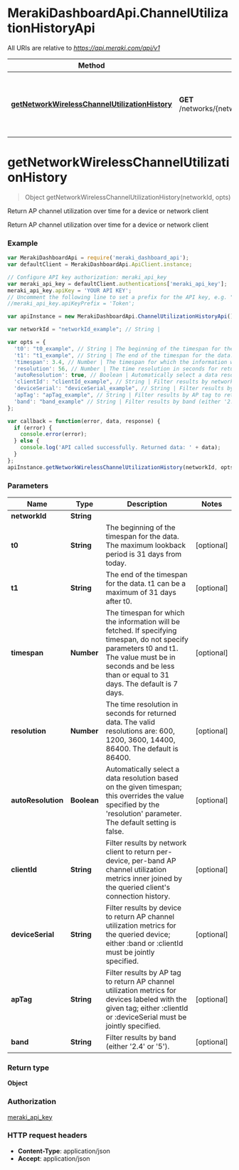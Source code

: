 # MerakiDashboardApi.ChannelUtilizationHistoryApi

All URIs are relative to *https://api.meraki.com/api/v1*

Method | HTTP request | Description
------------- | ------------- | -------------
[**getNetworkWirelessChannelUtilizationHistory**](ChannelUtilizationHistoryApi.md#getNetworkWirelessChannelUtilizationHistory) | **GET** /networks/{networkId}/wireless/channelUtilizationHistory | Return AP channel utilization over time for a device or network client


<a name="getNetworkWirelessChannelUtilizationHistory"></a>
# **getNetworkWirelessChannelUtilizationHistory**
> Object getNetworkWirelessChannelUtilizationHistory(networkId, opts)

Return AP channel utilization over time for a device or network client

Return AP channel utilization over time for a device or network client

### Example
```javascript
var MerakiDashboardApi = require('meraki_dashboard_api');
var defaultClient = MerakiDashboardApi.ApiClient.instance;

// Configure API key authorization: meraki_api_key
var meraki_api_key = defaultClient.authentications['meraki_api_key'];
meraki_api_key.apiKey = 'YOUR API KEY';
// Uncomment the following line to set a prefix for the API key, e.g. "Token" (defaults to null)
//meraki_api_key.apiKeyPrefix = 'Token';

var apiInstance = new MerakiDashboardApi.ChannelUtilizationHistoryApi();

var networkId = "networkId_example"; // String | 

var opts = { 
  't0': "t0_example", // String | The beginning of the timespan for the data. The maximum lookback period is 31 days from today.
  't1': "t1_example", // String | The end of the timespan for the data. t1 can be a maximum of 31 days after t0.
  'timespan': 3.4, // Number | The timespan for which the information will be fetched. If specifying timespan, do not specify parameters t0 and t1. The value must be in seconds and be less than or equal to 31 days. The default is 7 days.
  'resolution': 56, // Number | The time resolution in seconds for returned data. The valid resolutions are: 600, 1200, 3600, 14400, 86400. The default is 86400.
  'autoResolution': true, // Boolean | Automatically select a data resolution based on the given timespan; this overrides the value specified by the 'resolution' parameter. The default setting is false.
  'clientId': "clientId_example", // String | Filter results by network client to return per-device, per-band AP channel utilization metrics inner joined by the queried client's connection history.
  'deviceSerial': "deviceSerial_example", // String | Filter results by device to return AP channel utilization metrics for the queried device; either :band or :clientId must be jointly specified.
  'apTag': "apTag_example", // String | Filter results by AP tag to return AP channel utilization metrics for devices labeled with the given tag; either :clientId or :deviceSerial must be jointly specified.
  'band': "band_example" // String | Filter results by band (either '2.4' or '5').
};

var callback = function(error, data, response) {
  if (error) {
    console.error(error);
  } else {
    console.log('API called successfully. Returned data: ' + data);
  }
};
apiInstance.getNetworkWirelessChannelUtilizationHistory(networkId, opts, callback);
```

### Parameters

Name | Type | Description  | Notes
------------- | ------------- | ------------- | -------------
 **networkId** | **String**|  | 
 **t0** | **String**| The beginning of the timespan for the data. The maximum lookback period is 31 days from today. | [optional] 
 **t1** | **String**| The end of the timespan for the data. t1 can be a maximum of 31 days after t0. | [optional] 
 **timespan** | **Number**| The timespan for which the information will be fetched. If specifying timespan, do not specify parameters t0 and t1. The value must be in seconds and be less than or equal to 31 days. The default is 7 days. | [optional] 
 **resolution** | **Number**| The time resolution in seconds for returned data. The valid resolutions are: 600, 1200, 3600, 14400, 86400. The default is 86400. | [optional] 
 **autoResolution** | **Boolean**| Automatically select a data resolution based on the given timespan; this overrides the value specified by the 'resolution' parameter. The default setting is false. | [optional] 
 **clientId** | **String**| Filter results by network client to return per-device, per-band AP channel utilization metrics inner joined by the queried client's connection history. | [optional] 
 **deviceSerial** | **String**| Filter results by device to return AP channel utilization metrics for the queried device; either :band or :clientId must be jointly specified. | [optional] 
 **apTag** | **String**| Filter results by AP tag to return AP channel utilization metrics for devices labeled with the given tag; either :clientId or :deviceSerial must be jointly specified. | [optional] 
 **band** | **String**| Filter results by band (either '2.4' or '5'). | [optional] 

### Return type

**Object**

### Authorization

[meraki_api_key](../README.md#meraki_api_key)

### HTTP request headers

 - **Content-Type**: application/json
 - **Accept**: application/json

